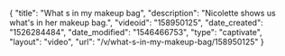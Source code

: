 {
    "title": "What s in my makeup bag",
    "description": "Nicolette shows us what's in her makeup bag.",
    "videoid": "158950125",
    "date_created": "1526284484",
    "date_modified": "1546466753",
    "type": "captivate",
    "layout": "video",
    "url": "\/v\/what-s-in-my-makeup-bag\/158950125"
}